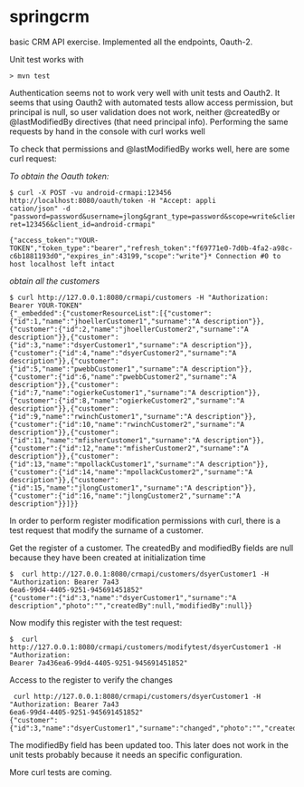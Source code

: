 # springcrm
basic CRM API exercise. Implemented all the endpoints, Oauth-2.

Unit test works with

```
> mvn test
```

Authentication seems not to work very well with unit tests and Oauth2. It seems that using Oauth2 with automated tests allow access permission, but principal is null, so user validation does not work, neither  @createdBy or @lastModifiedBy directives (that need principal info). Performing the same requests by hand in the console with curl works well

To check that  permissions and @lastModifiedBy works well, here are some curl request: 


*To obtain the Oauth  token:*

```
$ curl -X POST -vu android-crmapi:123456 http://localhost:8080/oauth/token -H "Accept: appli
cation/json" -d "password=password&username=jlong&grant_type=password&scope=write&client_sec
ret=123456&client_id=android-crmapi"

{"access_token":"YOUR-TOKEN","token_type":"bearer","refresh_token":"f69771e0-7d0b-4fa2-a98c-c6b1881193d0","expires_in":43199,"scope":"write"}* Connection #0 to host localhost left intact
```

*obtain all the customers*

```
$ curl http://127.0.0.1:8080/crmapi/customers -H "Authorization: Bearer YOUR-TOKEN"
{"_embedded":{"customerResourceList":[{"customer":{"id":1,"name":"jhoellerCustomer1","surname":"A description"}},{"customer":{"id":2,"name":"jhoellerCustomer2","surname":"A description"}},{"customer":{"id":3,"name":"dsyerCustomer1","surname":"A description"}},{"customer":{"id":4,"name":"dsyerCustomer2","surname":"A description"}},{"customer":{"id":5,"name":"pwebbCustomer1","surname":"A description"}},{"customer":{"id":6,"name":"pwebbCustomer2","surname":"A description"}},{"customer":{"id":7,"name":"ogierkeCustomer1","surname":"A description"}},{"customer":{"id":8,"name":"ogierkeCustomer2","surname":"A description"}},{"customer":{"id":9,"name":"rwinchCustomer1","surname":"A description"}},{"customer":{"id":10,"name":"rwinchCustomer2","surname":"A description"}},{"customer":{"id":11,"name":"mfisherCustomer1","surname":"A description"}},{"customer":{"id":12,"name":"mfisherCustomer2","surname":"A description"}},{"customer":{"id":13,"name":"mpollackCustomer1","surname":"A description"}},{"customer":{"id":14,"name":"mpollackCustomer2","surname":"A description"}},{"customer":{"id":15,"name":"jlongCustomer1","surname":"A description"}},{"customer":{"id":16,"name":"jlongCustomer2","surname":"A description"}}]}}
```

In order to perform register modification permissions with curl, there is a test request that  modify the surname of a customer. 

Get the register of a customer. The createdBy and modifiedBy fields are null because they have been created at initialization time

```
$  curl http://127.0.0.1:8080/crmapi/customers/dsyerCustomer1 -H "Authorization: Bearer 7a43
6ea6-99d4-4405-9251-945691451852"
{"customer":{"id":3,"name":"dsyerCustomer1","surname":"A description","photo":"","createdBy":null,"modifiedBy":null}}
```

Now modify this register with the test request:

```
$  curl http://127.0.0.1:8080/crmapi/customers/modifytest/dsyerCustomer1 -H "Authorization:
Bearer 7a436ea6-99d4-4405-9251-945691451852"
```

Access to the register to verify the changes

```
 curl http://127.0.0.1:8080/crmapi/customers/dsyerCustomer1 -H "Authorization: Bearer 7a43
6ea6-99d4-4405-9251-945691451852"
{"customer":{"id":3,"name":"dsyerCustomer1","surname":"changed","photo":"","createdBy":null,"modifiedBy":"jlong"}}
```

The modifiedBy field has been updated too.  This later does not work in the unit tests probably because it needs an specific configuration.

More curl tests are coming.
